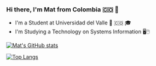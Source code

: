 <!--### Hi there 👋 -->

<!--
**mrHann69/mrHann69** is a ✨ _special_ ✨ repository because its `README.md` (this file) appears on your GitHub profile.

Here are some ideas to get you started:

- 🔭 I’m currently working on ...
- 🌱 I’m currently learning ...
- 👯 I’m looking to collaborate on ...
- 🤔 I’m looking for help with ...
- 💬 Ask me about ...
- 📫 How to reach me: ...
- 😄 Pronouns: ...
- ⚡ Fun fact: ...
-->

### Hi there, I'm Mat from Colombia 🇨🇴 👋 
* I'm a Student at Universidad del Valle 🔭 🇨🇴 🎓
* I'm Studying a Technology on Systems Information 🖥️🖱️

[![Mat's GitHub stats](https://github-readme-stats.vercel.app/api?username=mrhann69)](https://github.com/anuraghazra/github-readme-stats)


[![Top Langs](https://github-readme-stats.vercel.app/api/top-langs/?username=MrHann69&layout=compact&hide_border=true)](https://github.com/anuraghazra/github-readme-stats)
